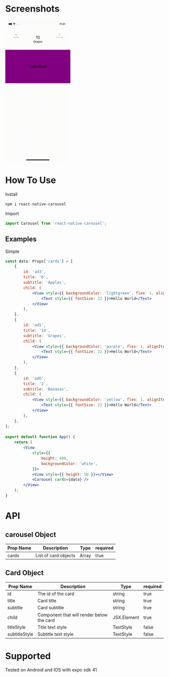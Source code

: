 # Screenshots

<p float="left">
  <img title="asdadasda" alt="#dada" src="https://github.com/ezilox/react-native-node-view/raw/main/docs/react-native-carousel-cards.gif" width="207" height="448" />
</p>

# How To Use

Install

```console
npm i react-native-carousel
```

Import

```jsx
import Carousel from 'react-native-carousel';
```

## Examples

Simple

```jsx
const data: Props['cards'] = [
	{
		id: 'ad3',
		title: '6',
		subtitle: 'Apples',
		child: (
			<View style={{ backgroundColor: 'lightgreen', flex: 1, alignItems: 'center', justifyContent: 'center' }}>
				<Text style={{ fontSize: 22 }}>Hello World</Text>
			</View>
		),
	},
	{
		id: 'ad5',
		title: '10',
		subtitle: 'Grapes',
		child: (
			<View style={{ backgroundColor: 'purple', flex: 1, alignItems: 'center', justifyContent: 'center' }}>
				<Text style={{ fontSize: 22 }}>Hello World</Text>
			</View>
		),
	},
	{
		id: 'ad6',
		title: '2',
		subtitle: 'Bananas',
		child: (
			<View style={{ backgroundColor: 'yellow', flex: 1, alignItems: 'center', justifyContent: 'center' }}>
				<Text style={{ fontSize: 22 }}>Hello World</Text>
			</View>
		),
	},
];

export default function App() {
	return (
		<View
			style={{
				height: 400,
				backgroundColor: 'white',
			}}>
			<View style={{ height: 50 }}></View>
			<Carousel cards={data} />
		</View>
	);
}
```

# API

## carousel Object

| Prop Name | Description          | Type         | required |
| --------- | -------------------- | ------------ | -------- |
| cards     | List of card objects | Array <Card> | true     |

## Card Object

| Prop Name     | Description                               | Type        | required |
| ------------- | ----------------------------------------- | ----------- | -------- |
| id            | The id of the card                        | string      | true     |
| title         | Card title                                | string      | true     |
| subtitle      | Card subtitle                             | string      | true     |
| child         | Component that will render below the card | JSX.Element | true     |
| titleStyle    | Title text style                          | TextStyle   | false    |
| subtitleStyle | Subtitle text style                       | TextStyle   | false    |

# Supported

Tested on Android and IOS with expo sdk 41

